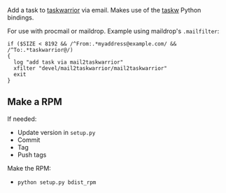 Add a task to [taskwarrior](http://taskwarrior.org) via email. Makes use of the
[taskw](https://github.com/ralphbean/taskw) Python bindings.


For use with procmail or maildrop. Example using maildrop's `.mailfilter`:

~~~
if ($SIZE < 8192 && /^From:.*myaddress@example.com/ && /^To:.*taskwarrior@/)
{
  log "add task via mail2taskwarrior"
  xfilter "devel/mail2taskwarrior/mail2taskwarrior"
  exit
}
~~~

Make a RPM
----------
If needed:
* Update version in `setup.py`
* Commit
* Tag
* Push tags

Make the RPM:
* `python setup.py bdist_rpm`
